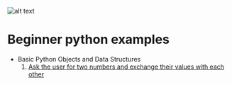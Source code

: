 ![alt text](https://upload.wikimedia.org/wikipedia/commons/thumb/f/f8/Python_logo_and_wordmark.svg/486px-Python_logo_and_wordmark.svg.png "Logo Title Text 1")

# Beginner python examples

* Basic Python Objects and Data Structures
    1. [Ask the user for two numbers and exchange their values with each other](https://github.com/nbenlin/beginners-python-examples/blob/master/1-Basic%20Python%20Objects%20and%20Data%20Structures/1_example.py)
